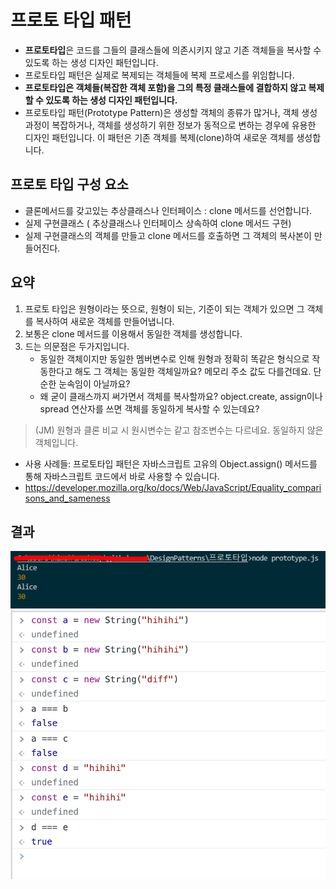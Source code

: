 # 프로토 타입 패턴

- **프로토타입**은 코드를 그들의 클래스들에 의존시키지 않고 기존 객체들을 복사할 수 있도록 하는 생성 디자인 패턴입니다.
- 프로토타입 패턴은 실제로 복제되는 객체들에 복제 프로세스를 위임합니다.
- **프로토타입은 객체들(복잡한 객체 포함)을 그의 특정 클래스들에 결합하지 않고 복제할 수 있도록 하는 생성 디자인 패턴입니다.**
- 프로토타입 패턴(Prototype Pattern)은 생성할 객체의 종류가 많거나, 객체 생성 과정이 복잡하거나, 객체를 생성하기 위한 정보가 동적으로 변하는 경우에 유용한 디자인 패턴입니다. 이 패턴은 기존 객체를 복제(clone)하여 새로운 객체를 생성합니다.

## 프로토 타입 구성 요소

- 클론메서드를 갖고있는 추상클래스나 인터페이스 : clone 메서드를 선언합니다.
- 실제 구현클래스 ( 추상클래스나 인터페이스 상속하여 clone 메서드 구현)
- 실제 구현클래스의 객체를 만들고 clone 메서드를 호출하면 그 객체의 복사본이 만들어진다.

## 요약

1. 프로토 타입은 원형이라는 뜻으로, 원형이 되는, 기준이 되는 객체가 있으면 그 객체를 복사하여 새로운 객체를 만들어냅니다.
2. 보통은 clone 메서드를 이용해서 동일한 객체를 생성합니다.
3. 드는 의문점은 두가지입니다.
   - 동일한 객체이지만 동일한 멤버변수로 인해 원형과 정확히 똑같은 형식으로 작동한다고 해도 그 객체는 동일한 객체일까요? 메모리 주소 값도 다를건데요. 단순한 눈속임이 아닐까요?
   - 왜 굳이 클래스까지 써가면서 객체를 복사할까요? object.create, assign이나 spread 연산자를 쓰면 객체를 동일하게 복사할 수 있는데요?

> (JM) 원형과 클론 비교 시 원시변수는 같고 참조변수는 다르네요. 동일하지 않은 객체입니다.

- 사용 사례들: 프로토타입 패턴은 자바스크립트 고유의 Object.assign() 메서드를 통해 자바스크립트 코드에서 바로 사용할 수 있습니다.
- https://developer.mozilla.org/ko/docs/Web/JavaScript/Equality_comparisons_and_sameness

## 결과

![result](./img/result.png)
![result2](./img/equal.png)
